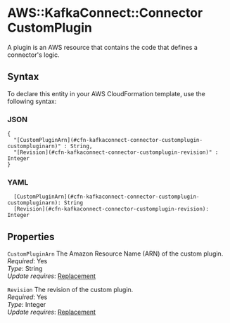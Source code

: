 # AWS::KafkaConnect::Connector CustomPlugin<a name="aws-properties-kafkaconnect-connector-customplugin"></a>

A plugin is an AWS resource that contains the code that defines a connector's logic\.

## Syntax<a name="aws-properties-kafkaconnect-connector-customplugin-syntax"></a>

To declare this entity in your AWS CloudFormation template, use the following syntax:

### JSON<a name="aws-properties-kafkaconnect-connector-customplugin-syntax.json"></a>

```
{
  "[CustomPluginArn](#cfn-kafkaconnect-connector-customplugin-custompluginarn)" : String,
  "[Revision](#cfn-kafkaconnect-connector-customplugin-revision)" : Integer
}
```

### YAML<a name="aws-properties-kafkaconnect-connector-customplugin-syntax.yaml"></a>

```
  [CustomPluginArn](#cfn-kafkaconnect-connector-customplugin-custompluginarn): String
  [Revision](#cfn-kafkaconnect-connector-customplugin-revision): Integer
```

## Properties<a name="aws-properties-kafkaconnect-connector-customplugin-properties"></a>

`CustomPluginArn`  <a name="cfn-kafkaconnect-connector-customplugin-custompluginarn"></a>
The Amazon Resource Name \(ARN\) of the custom plugin\.  
*Required*: Yes  
*Type*: String  
*Update requires*: [Replacement](https://docs.aws.amazon.com/AWSCloudFormation/latest/UserGuide/using-cfn-updating-stacks-update-behaviors.html#update-replacement)

`Revision`  <a name="cfn-kafkaconnect-connector-customplugin-revision"></a>
The revision of the custom plugin\.  
*Required*: Yes  
*Type*: Integer  
*Update requires*: [Replacement](https://docs.aws.amazon.com/AWSCloudFormation/latest/UserGuide/using-cfn-updating-stacks-update-behaviors.html#update-replacement)